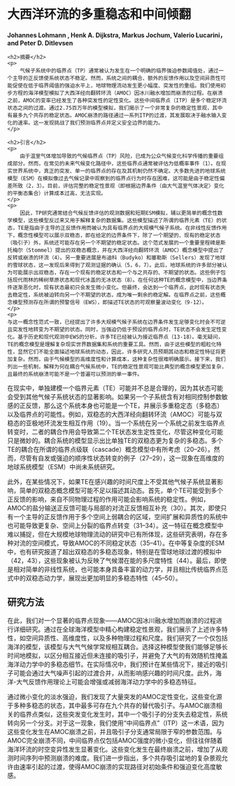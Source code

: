 <html lang="zh-CN">
<head>
    <meta charset="UTF-8">
    <meta name="viewport" content="width=device-width, initial-scale=1.0">
    <title>大西洋环流的多重稳态和中间倾翻</title>
    <script type="text/javascript" src="https://cdn.jsdelivr.net/npm/mathjax@2.7.7/MathJax.js?config=TeX-MML-AM_CHTML"></script>
</head>
<body>
    <h1>大西洋环流的多重稳态和中间倾翻</h1>
    <p><b>Johannes Lohmann , Henk A. Dijkstra, Markus Jochum, Valerio Lucarini， and Peter D. Ditlevsen </b><br>
    </p>

    <h2>摘要</h2>
    <p>
        气候子系统中的临界点（TP）通常被认为发生在一个明确的临界强迫参数阈值处，通过一个主导的正反馈使系统状态不稳定。然而，系统之间的耦合、额外的反馈作用以及空间异质性可能促使在低于临界阈值的强迫水平上，地球物理流动发生更小幅度、突发性的重组。我们使用初步方程的海洋模型模拟了大西洋经向翻转环流（AMOC）因冰川融水增加而崩溃的过程。在崩溃之前，AMOC的变率已经发生了各种突发性的定性变化。这些中间临界点（ITP）是多个稳定环流状态之间的过渡。通过2.75百万年的模型模拟，我们揭示了一个非常复杂的稳定性景观，其中有最多九个共存的稳定状态。AMOC崩溃的路径通过一系列ITP的过渡，其发展取决于融水输入变化的速率。这一发现挑战了我们预测临界点并定义安全边界的能力。
    </p>

    <h2>引言</h2>
    <p>
        由于温室气体增加导致的气候临界点（TP）风险，已成为公众气候变化科学传播的重要组成部分。然而，在常见的未来气候变化路径中，这些临界点通常被评估为低概率事件（1）。在现实世界系统中，真正的突发、单一的临界点的存在及其机制仍然不确定。大多数先进的地球系统模型（ESM）在模拟像过去气候记录中观察到的临界点行为时存在困难，这可能是由于稳定性偏差所致（2，3）。目前，评估完整的稳定性景观（即根据边界条件（由大气温室气体决定）变化的平衡态集合）计算成本过高，无法实现。
    </p>
    <p>
        因此，TP研究通常结合气候反馈评估的观测数据和短期ESM模拟，辅以更简单的概念性数学模型，这些模型反过来又用于解释复杂的数据集。这些模型描述了所谓的临界元素（TE）的状态，TE是指由于主导的正反馈作用而被认为具有临界点的大规模气候子系统。在非线性反馈作用下，概念性模型可以展示双稳态，即在给定的边界条件下，除了一个期望的、现有的稳定状态（吸引子）外，系统还可能存在另一个不期望的稳定状态。这个范式发展的一个重要里程碑是斯托梅尔（Stommel）提出的双稳态概念，并在大西洋经向翻转环流（AMOC）概念模型中提出了反转或崩溃的环流（4）。另一重要进展是布迪科（Budyko）和塞勒斯（Sellers）发现了地球的雪球状态，这一发现后来得到了观测证据的确认（5，6，7）。此后，地球系统的许多部分被认为可能展示出双稳态，存在一个现有的稳定状态和一个与之共存的、不期望的状态。这些例子包括现代雨林的稀树草原状态和现代冰盖的无冰状态（8）。在任何这种TE的概念模型中，当边界条件逐渐恶化时，现有状态最初只会发生微小变化。但最终，会达到一个临界点，此时现有状态失去稳定性，系统被迫转向另一个不期望的状态，成为唯一剩余的稳定解。在临界点之前，这些概念模型预测存在所谓的预警信号（EWS），即描述TE状态的可观察量波动变化（9-12）。
    </p>
    <p>
    与这一概念性范式一致，已经提出了许多大规模气候子系统在边界条件发生足够变化时会不可逆且突发性地转变为不期望的状态。同时，当强迫仍低于预设的临界点时，TE状态不会发生定性变化。基于历史和现代观测中EWS的分析，许多TE已经被认为接近临界点（13-18）。毫无疑问，TE的概念模型是理解复杂现实世界数据集和系统的重要工具。然而，由于这些模型的粗粒化特性，显然它们不能全面描述地球系统的动态，因此，许多研究人员预期其动态和稳定性特征将更加复杂。然而，由于气候模型的高维度性和计算成本，这种复杂性很难明确展示。接下来，我们列出一些机制，解释为何在耦合气候系统中，TE的稳定性景观可能比典型的概念模型更加复杂，且最终的系统崩溃可能不是一个普遍可以预测的单一事件。
</p>

<p>
    在现实中，单独建模一个临界元素（TE）可能并不总是合理的，因为其状态可能会受到其他气候子系统状态的显著影响。如果另一个子系统含有对相同控制参数敏感的正反馈，那么这个系统本身也可能是一个TE，并展示多重稳定态（多稳态）以及临界点的可能性。例如，双稳态的大西洋经向翻转环流（AMOC）可能与双稳态的亚极地环流发生相互作用（19）。当一个系统在另一个系统之前发生临界点转变时，二者的耦合作用会导致第二个TE状态发生定性变化，尽管这种变化可能只是微妙的。耦合系统的模型显示出比单独TE的双稳态更为复杂的多稳态。多个TE的耦合在所谓的临界点级联（cascade）概念模型中有所考虑（20–26）。然而，尽管有自发或强迫的顺序性状态转变的例子（27–29），这一现象在高维度的地球系统模型（ESM）中尚未系统研究。
</p>

<p>
    此外，在某些情况下，如果TE在感兴趣的时间尺度上不受其他气候子系统显著影响，简单的双稳态概念模型可能不足以描述其动态。首先，单个TE可能受到多个正反馈的影响，来自不同物理过程的作用可能会影响系统的稳定性。例如，AMOC的盐分输送正反馈可能与局部的对流正反馈相互补充（30）。其次，即使只有一个主导的正反馈作用于多个空间上弱耦合的区域，空间扩展和异质性的系统中也可能导致更复杂、空间上分裂的临界点转变（31–34）。这一特征在概念模型中难以捕捉，但在大规模地球物理流动的研究中已有所体现，这些研究表明，存在多种对流的空间模式，导致AMOC的不同稳定状态（35–41）。在中等复杂度的ESM中，也有研究报道了超出双稳态的多稳态现象，特别是在雪球地球过渡的模拟中（42，43），这些现象被认为反映了气候潜在能的多尺度特性（44）。最后，即使是相对简单的非线性系统，也可能本身具备丰富的动力学，并且相比传统临界点范式中的双稳态动力学，展现出更加明显的多稳态特性（45–50）。
</p>

<h2>研究方法</h2>
<p>
    在此，我们对一个显著的临界点现象——AMOC因冰川融水增加而崩溃的过程进行详细研究。通过在全球海洋模型中精心构建稳定性景观，我们展示了上述许多特性，如空间异质性、高维度性，以及多种物理过程和尺度。我们研究了一个仅包括海洋的模型，该模型与大气气候学常规相互耦合。选择这种模型使我们能够足够长时间地模拟，以区分相互接近但未连接的吸引子，并避免了大气的有效随机性掩盖海洋动力学中的多稳态细节。在实际情况中，我们预计在某些情况下，接近的吸引子可能会通过大气噪声引起的过渡合并，从而影响感兴趣的时间尺度。此外，海洋-大气反馈作用理论上可能会增强或减弱海洋动力学中的多稳态特征。
</p>

<p>
    通过微小变化的淡水强迫，我们发现了大量突发的AMOC定性变化，这些变化源于多种多稳态的状态，其中最多可存在九个共存的替代吸引子。与AMOC崩溃相关的临界点类似，这些突发变化发生时，其中一个吸引子的分支失去稳定性，系统转向另一个分支。对于这一现象，我们使用“中间临界点”（ITP）这一术语，因为这些变化发生在AMOC崩溃之前，并且吸引子分支通常局限于窄的参数范围。与AMOC完全崩溃不同，中间临界点仅包括AMOC强度的微小变化，但往往伴随着海洋环流的时空变异性发生显著变化。这些变化发生在最终崩溃之前，增加了从观测时间序列中预测崩溃的难度。我们进一步指出，多个共存吸引盆地的复杂景观允许由速率引起的过渡，使得AMOC崩溃的实现路径对初始条件和强迫变化高度敏感。
</p>
</body>
</html>
